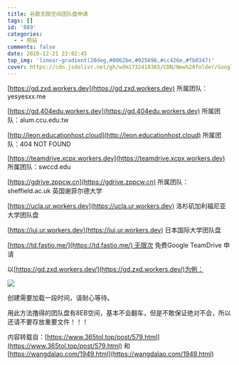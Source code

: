 ```yaml
---
title: 谷歌无限空间团队盘申请
tags: []
id: '889'
categories:
  - - 网站
comments: false
date: 2020-12-21 22:02:45
top_img: 'linear-gradient(20deg,#0062be,#925696,#cc426e,#fb0347)'
cover: https://cdn.jsdelivr.net/gh/wdm1732418365/CDN/New%20folder/Google-team-drives_Document Management System.webp
---
```


[https://gd.zxd.workers.dev](https://gd.zxd.workers.dev) 所属团队：yesyesxx.me

[https://gd.404edu.workers.dev](https://gd.404edu.workers.dev) 所属团队：alum.ccu.edu.tw

[http://leon.educationhost.cloud](http://leon.educationhost.cloud) 所属团队：404 NOT FOUND

[https://teamdrive.xcpx.workers.dev](https://teamdrive.xcpx.workers.dev) 所属团队：swccd.edu

[https://gdrive.zppcw.cn](https://gdrive.zppcw.cn) 所属团队：sheffield.ac.uk 英国谢菲尔德大学

[https://ucla.ur.workers.dev](https://ucla.ur.workers.dev) 洛杉矶加利福尼亚大学团队盘

[https://iuj.ur.workers.dev](https://iuj.ur.workers.dev) 日本国际大学团队盘

[https://td.fastio.me/](https://td.fastio.me/) 无限次 免费Google TeamDrive 申请

以[https://gd.zxd.workers.dev/](https://gd.zxd.workers.dev/)为例：

![](https://cdn.jsdelivr.net/gh/wdm1732418365/CDN/New%20folder/Snipaste_2020-12-21_22-00-32.webp)

创建需要加载一段时间，请耐心等待。

用此方法撸得的团队盘有8EB空间，基本不会翻车，但是不敢保证绝对不会，所以还请不要存放重要文件！！！

内容转载自：[https://www.365tol.top/post/579.html](https://www.365tol.top/post/579.html) 和 [https://wangdalao.com/1949.html](https://wangdalao.com/1949.html)